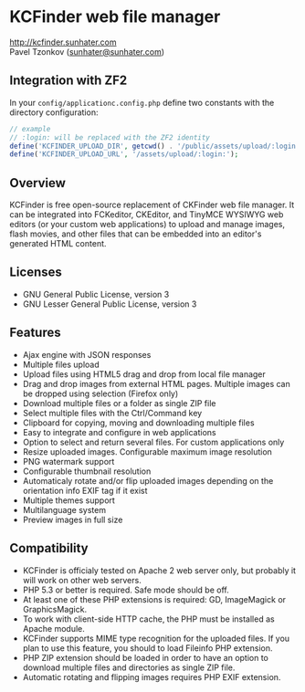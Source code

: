 # KCFinder web file manager
http://kcfinder.sunhater.com  
Pavel Tzonkov (sunhater@sunhater.com)

## Integration with ZF2

In your `config/applicationc.config.php` define two constants with the directory configuration:

```php
// example
// :login: will be replaced with the ZF2 identity
define('KCFINDER_UPLOAD_DIR', getcwd() . '/public/assets/upload/:login:');
define('KCFINDER_UPLOAD_URL', '/assets/upload/:login:');
```

## Overview
KCFinder is free open-source replacement of CKFinder web file manager. It can be integrated into FCKeditor, CKEditor, and TinyMCE WYSIWYG web editors (or your custom web applications) to upload and manage images, flash movies, and other files that can be embedded into an editor's generated HTML content.

## Licenses
* GNU General Public License, version 3
* GNU Lesser General Public License, version 3

## Features
* Ajax engine with JSON responses
* Multiple files upload
* Upload files using HTML5 drag and drop from local file manager
* Drag and drop images from external HTML pages. Multiple images can be dropped using selection (Firefox only)
* Download multiple files or a folder as single ZIP file
* Select multiple files with the Ctrl/Command key
* Clipboard for copying, moving and downloading multiple files
* Easy to integrate and configure in web applications
* Option to select and return several files. For custom applications only
* Resize uploaded images. Configurable maximum image resolution
* PNG watermark support
* Configurable thumbnail resolution
* Automaticaly rotate and/or flip uploaded images depending on the orientation info EXIF tag if it exist
* Multiple themes support
* Multilanguage system
* Preview images in full size

## Compatibility
* KCFinder is officialy tested on Apache 2 web server only, but probably it will work on other web servers.
* PHP 5.3 or better is required. Safe mode should be off.
* At least one of these PHP extensions is required: GD, ImageMagick or GraphicsMagick.
* To work with client-side HTTP cache, the PHP must be installed as Apache module.
* KCFinder supports MIME type recognition for the uploaded files. If you plan to use this feature, you should to load Fileinfo PHP extension.
* PHP ZIP extension should be loaded in order to have an option to download multiple files and directories as single ZIP file.
* Automatic rotating and flipping images requires PHP EXIF extension.
